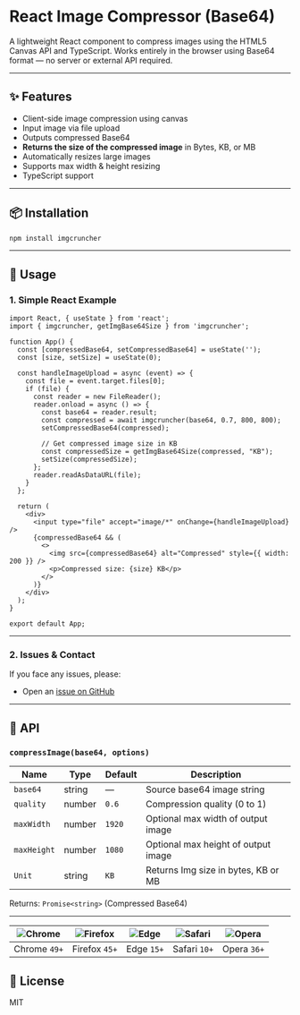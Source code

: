 # React Image Compressor (Base64)

A lightweight React component to compress images using the HTML5 Canvas API and TypeScript. Works entirely in the browser using Base64 format — no server or external API required.

---

## ✨ Features

* Client-side image compression using canvas
* Input image via file upload
* Outputs compressed Base64
* **Returns the size of the compressed image** in Bytes, KB, or MB
* Automatically resizes large images
* Supports max width & height resizing
* TypeScript support

---

## 📦 Installation

```bash
npm install imgcruncher
```

---

## 🧠 Usage

### 1. Simple React Example

```tsx
import React, { useState } from 'react';
import { imgcruncher, getImgBase64Size } from 'imgcruncher';

function App() {
  const [compressedBase64, setCompressedBase64] = useState('');
  const [size, setSize] = useState(0);

  const handleImageUpload = async (event) => {
    const file = event.target.files[0];
    if (file) {
      const reader = new FileReader();
      reader.onload = async () => {
        const base64 = reader.result;
        const compressed = await imgcruncher(base64, 0.7, 800, 800);
        setCompressedBase64(compressed);

        // Get compressed image size in KB
        const compressedSize = getImgBase64Size(compressed, "KB");
        setSize(compressedSize);
      };
      reader.readAsDataURL(file);
    }
  };

  return (
    <div>
      <input type="file" accept="image/*" onChange={handleImageUpload} />
      {compressedBase64 && (
        <>
          <img src={compressedBase64} alt="Compressed" style={{ width: 200 }} />
          <p>Compressed size: {size} KB</p>
        </>
      )}
    </div>
  );
}

export default App;
```

---

### 2. Issues & Contact

If you face any issues, please:

* Open an [issue on GitHub](https://github.com/arunraj20it/imgcruncher/issues)

---

## 🔧 API

### `compressImage(base64, options)`

| Name        | Type   | Default | Description                         |
| ----------- | ------ | ------- | ----------------------------------- |
| `base64`    | string |   —     | Source base64 image string          |
| `quality`   | number | `0.6`   | Compression quality (0 to 1)        |
| `maxWidth`  | number | `1920`  | Optional max width of output image  |
| `maxHeight` | number | `1080`  | Optional max height of output image |
| `Unit`      | string |  `KB`   | Returns Img size in bytes, KB or MB | 

Returns: `Promise<string>` (Compressed Base64)

---

| ![Chrome](https://raw.githubusercontent.com/alrra/browser-logos/main/src/chrome/chrome_48x48.png) | ![Firefox](https://raw.githubusercontent.com/alrra/browser-logos/main/src/firefox/firefox_48x48.png) | ![Edge](https://raw.githubusercontent.com/alrra/browser-logos/main/src/edge/edge_48x48.png) | ![Safari](https://raw.githubusercontent.com/alrra/browser-logos/main/src/safari/safari_48x48.png) | ![Opera](https://raw.githubusercontent.com/alrra/browser-logos/main/src/opera/opera_48x48.png) |
| :-----------------------------------------------------------------------------------------------: | :--------------------------------------------------------------------------------------------------: | :-----------------------------------------------------------------------------------------: | :-----------------------------------------------------------------------------------------------: | :--------------------------------------------------------------------------------------------: |
|                                            Chrome `49+`                                           |                                             Firefox `45+`                                            |                                          Edge `15+`                                         |                                            Safari `10+`                                           |                                           Opera `36+`                                          |

## 📄 License

MIT
